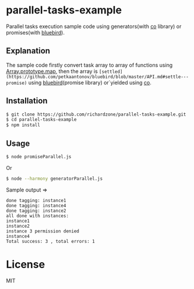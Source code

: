 # parallel-tasks-example
Parallel tasks execution sample code using generators(with [co](https://github.com/tj/co) library) or promises(with [bluebird](https://github.com/petkaantonov/bluebird)).


## Explanation
The sample code firstly convert task array to array of functions using [Array.prototype.map](https://developer.mozilla.org/en-US/docs/Web/JavaScript/Reference/Global_Objects/Array/map), then the array is `[settled](https://github.com/petkaantonov/bluebird/blob/master/API.md#settle---promise)` using [bluebird](https://github.com/petkaantonov/bluebird)(promise library) or`yielded using [co](https://github.com/tj/co).

## Installation

```sh
$ git clone https://github.com/richardzone/parallel-tasks-example.git
$ cd parallel-tasks-example
$ npm install
```

## Usage
```sh
$ node promiseParallel.js
```
Or
```sh
$ node --harmony generatorParallel.js
```
Sample output =>

```
done tagging: instance1
done tagging: instance4
done tagging: instance2
all done with instances:
instance1
instance2
instance 3 permission denied
instance4
Total success: 3 , total errors: 1
```

# License

  MIT
